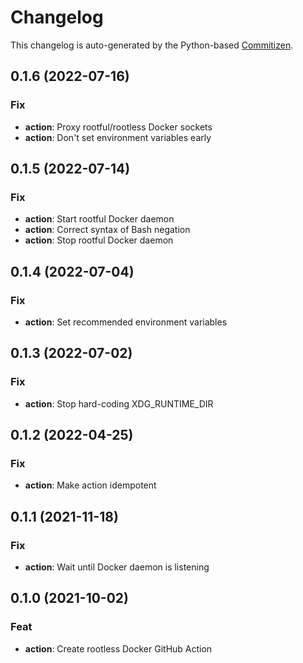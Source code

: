 # Changelog

This changelog is auto-generated by the Python-based
[Commitizen](https://commitizen-tools.github.io/commitizen).

## 0.1.6 (2022-07-16)

### Fix

- **action**: Proxy rootful/rootless Docker sockets
- **action**: Don't set environment variables early

## 0.1.5 (2022-07-14)

### Fix

- **action**: Start rootful Docker daemon
- **action**: Correct syntax of Bash negation
- **action**: Stop rootful Docker daemon

## 0.1.4 (2022-07-04)

### Fix

- **action**: Set recommended environment variables

## 0.1.3 (2022-07-02)

### Fix

- **action**: Stop hard-coding XDG_RUNTIME_DIR

## 0.1.2 (2022-04-25)

### Fix

- **action**: Make action idempotent

## 0.1.1 (2021-11-18)

### Fix

- **action**: Wait until Docker daemon is listening

## 0.1.0 (2021-10-02)

### Feat

- **action**: Create rootless Docker GitHub Action
